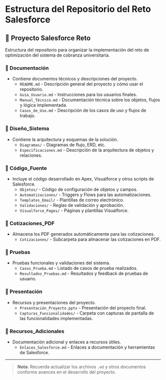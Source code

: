 # Estructura del Repositorio del Reto Salesforce

## 📁 Proyecto Salesforce Reto
Estructura del repositorio para organizar la implementación del reto de optimización del sistema de cobranza universitaria.

### 📁 Documentación
- Contiene documentos técnicos y descripciones del proyecto.
  - `README.md` - Descripción general del proyecto y cómo usar el repositorio.
  - `Guía_Usuario.md` - Instrucciones para los usuarios finales.
  - `Manual_Técnico.md` - Documentación técnica sobre los objetos, flujos y lógica implementada.
  - `Casos_de_Uso.md` - Descripción de los casos de uso y flujos de trabajo.

### 📁 Diseño_Sistema
- Contiene la arquitectura y esquemas de la solución.
  - `Diagramas/` - Diagramas de flujo, ERD, etc.
  - `Especificaciones.md` - Descripción de la arquitectura de objetos y relaciones.
  
### 📁 Código_Fuente
- Incluye el código desarrollado en Apex, Visualforce y otros scripts de Salesforce.
  - `Objetos/` - Código de configuración de objetos y campos.
  - `Automatizaciones/` - Triggers y Flows para las automatizaciones.
  - `Templates_Email/` - Plantillas de correo electrónico.
  - `Validaciones/` - Reglas de validación y aprobación.
  - `Visualforce_Pages/` - Páginas y plantillas Visualforce.

### 📁 Cotizaciones_PDF
- Almacena los PDF generados automáticamente para las cotizaciones.
  - `Cotizaciones/` - Subcarpeta para almacenar las cotizaciones en PDF.

### 📁 Pruebas
- Pruebas funcionales y validaciones del sistema.
  - `Casos_Prueba.md` - Listado de casos de prueba realizados.
  - `Resultados_Pruebas.md` - Resultados y feedback de pruebas de usuario.

### 📁 Presentación
- Recursos y presentaciones del proyecto.
  - `Presentación_Proyecto.pptx` - Presentación del proyecto final.
  - `Capturas_Funcionalidades/` - Carpeta con capturas de pantalla de las funcionalidades implementadas.

### 📁 Recursos_Adicionales
- Documentación adicional y enlaces a recursos útiles.
  - `Enlaces_Salesforce.md` - Enlaces a documentación y herramientas de Salesforce.

---

> **Nota**: Recuerda actualizar los archivos `.md` y otros documentos conforme avances en el desarrollo del proyecto.
